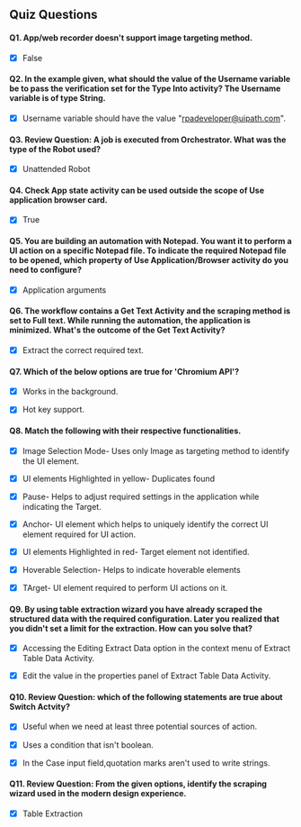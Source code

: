 ## Quiz Questions

#### Q1. App/web recorder doesn't support image targeting method.

- [x] False

#### Q2. In the example given, what should the value of the Username variable be to pass the verification set for the Type Into activity? The Username variable is of type String.
- [x] Username variable should have the value "rpadeveloper@uipath.com".


#### Q3. Review Question: A job is executed from Orchestrator. What was the type of the Robot used?
- [x] Unattended Robot


#### Q4. Check App state activity can be used outside the scope of Use application browser card. 
- [x] True


#### Q5. You are building an automation with Notepad. You want it to perform a UI action on a specific Notepad file. To indicate the required Notepad file to be opened, which property  of Use Application/Browser activity do you need to configure?
- [x] Application arguments


#### Q6. The workflow contains a Get Text Activity and the scraping method is set to Full text. While running the automation, the application is minimized. What's the outcome of the Get Text Activity?
- [x] Extract the correct required text.


#### Q7. Which of the below options are true for 'Chromium API'?
- [x] Works in the background.
- [x] Hot key support. 


#### Q8. Match the following with their respective functionalities.
- [x] Image Selection Mode- Uses only Image as targeting method to identify the UI element.
- [x] UI elements Highlighted in yellow- Duplicates found
- [x] Pause- Helps to adjust required settings in the application while indicating the Target.
- [x] Anchor- UI element which helps to uniquely identify the correct UI element required for UI action.
- [x] UI elements Highlighted in red- Target element not identified.
- [x] Hoverable Selection- Helps to indicate hoverable elements
- [x] TArget- UI element required to perform UI actions on it.


#### Q9. By using table extraction wizard you have already scraped the structured data with the required configuration. Later you realized that you didn't set a limit for the extraction. How can you solve that?
- [x] Accessing the Editing Extract Data option in the context menu of Extract Table Data Activity.
- [x] Edit the value in the properties panel of Extract Table Data Activity.


#### Q10. Review Question: which of the following statements are true about Switch Actvity? 
- [x] Useful when we need at least three potential sources of action. 
- [x] Uses a condition that isn't boolean.
- [x] In the Case input field,quotation marks aren't used to write strings.


#### Q11. Review Question: From the given options, identify the scraping wizard used in the modern design experience.  
- [x] Table Extraction
